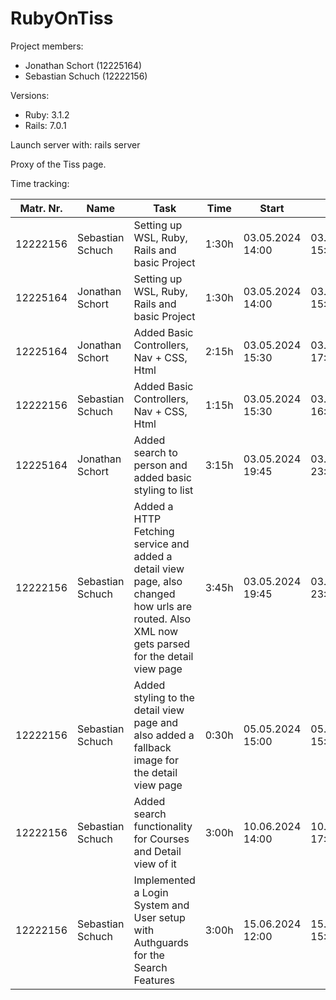 # RubyOnTiss

Project members:
- Jonathan Schort (12225164)
- Sebastian Schuch (12222156)

Versions:
- Ruby: 3.1.2
- Rails: 7.0.1

Launch server with: rails server

Proxy of the Tiss page.

Time tracking:

| Matr. Nr. | Name             | Task                                                                                                                                            | Time  | Start           | End              |
|-----------|------------------|-------------------------------------------------------------------------------------------------------------------------------------------------|-------|-----------------|------------------|
| 12222156  | Sebastian Schuch | Setting up WSL, Ruby, Rails and basic Project                                                                                                   | 1:30h | 03.05.2024 14:00 | 03.05.2024 15:30 |
| 12225164  | Jonathan Schort  | Setting up WSL, Ruby, Rails and basic Project                                                                                                   | 1:30h | 03.05.2024 14:00 | 03.05.2024 15:30 |
| 12225164  | Jonathan Schort  | Added Basic Controllers, Nav + CSS, Html                                                                                                        | 2:15h | 03.05.2024 15:30 | 03.05.2024 17:45 |
| 12222156  | Sebastian Schuch | Added Basic Controllers, Nav + CSS, Html                                                                                                        | 1:15h | 03.05.2024 15:30 | 03.05.2024 16:45 |
| 12225164  | Jonathan Schort  | Added search to person and added basic styling to list                                                                                          | 3:15h | 03.05.2024 19:45 | 03.05.2024 23:00 |
 | 12222156 | Sebastian Schuch | Added a HTTP Fetching service and added a detail view page, also changed how urls are routed. Also XML now gets parsed for the detail view page | 3:45h | 03.05.2024 19:45 | 03.05.2024 23:30 |
 | 12222156 | Sebastian Schuch | Added styling to the detail view page and also added a fallback image for the detail view page | 0:30h | 05.05.2024 15:00 | 05.05.2024 15:30 |
| 12222156 | Sebastian Schuch | Added search functionality for Courses and Detail view of it | 3:00h | 10.06.2024 14:00 | 10.06.2024 17:00 |
| 12222156 | Sebastian Schuch | Implemented a Login System and User setup with Authguards for the Search Features | 3:00h | 15.06.2024 12:00| 15.06.2024 15:00 |